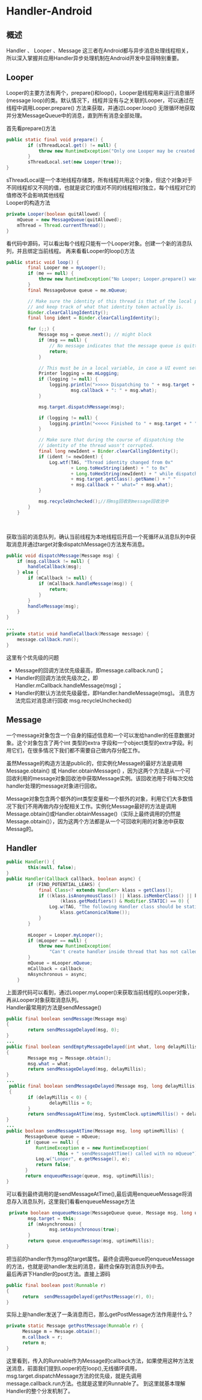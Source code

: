 # Handler-Android
## 概述
Handler 、 Looper 、Message 这三者在Android都与异步消息处理线程相关，所以深入掌握并应用Handler异步处理机制在Android开发中显得特别重要。

## Looper
Looper的主要方法有两个，prepare()和loop()，Looper是线程用来运行消息循环(message loop)的类。默认情况下，线程并没有与之关联的Looper，可以通过在线程中调用Looper.prepare() 方法来获取，并通过Looper.loop() 无限循环地获取并分发MessageQueue中的消息，直到所有消息全部处理。<br>

首先看prepare()方法

```Java
public static final void prepare() {  
        if (sThreadLocal.get() != null) {  
            throw new RuntimeException("Only one Looper may be created per thread");  
        }  
        sThreadLocal.set(new Looper(true));  
}  
```

sThreadLocal是一个本地线程存储类，所有线程共用这个对象，但这个对象对于不同线程却又不同的值，也就是说它的值对不同的线程相对独立，每个线程对它的值修改不会影响其他线程<br>
Looper的构造方法

```Java
private Looper(boolean quitAllowed) {
    mQueue = new MessageQueue(quitAllowed);
    mThread = Thread.currentThread();
}
```

看代码中源码，可以看出每个线程只能有一个Looper对象。创建一个新的消息队列，并且绑定当前线程。
再来看看Looper的loop()方法

```Java
public static void loop() {
        final Looper me = myLooper();
        if (me == null) {
            throw new RuntimeException("No Looper; Looper.prepare() wasn't called on this thread.");
        }
        final MessageQueue queue = me.mQueue;

        // Make sure the identity of this thread is that of the local process,
        // and keep track of what that identity token actually is.
        Binder.clearCallingIdentity();
        final long ident = Binder.clearCallingIdentity();

        for (;;) {
            Message msg = queue.next(); // might block
            if (msg == null) {
                // No message indicates that the message queue is quitting.
                return;
            }

            // This must be in a local variable, in case a UI event sets the logger
            Printer logging = me.mLogging;
            if (logging != null) {
                logging.println(">>>>> Dispatching to " + msg.target + " " +
                        msg.callback + ": " + msg.what);
            }

            msg.target.dispatchMessage(msg);

            if (logging != null) {
                logging.println("<<<<< Finished to " + msg.target + " " + msg.callback);
            }

            // Make sure that during the course of dispatching the
            // identity of the thread wasn't corrupted.
            final long newIdent = Binder.clearCallingIdentity();
            if (ident != newIdent) {
                Log.wtf(TAG, "Thread identity changed from 0x"
                        + Long.toHexString(ident) + " to 0x"
                        + Long.toHexString(newIdent) + " while dispatching to "
                        + msg.target.getClass().getName() + " "
                        + msg.callback + " what=" + msg.what);
            }

            msg.recycleUnchecked();//将msg回收到message回收池中
        }
    }
```
<br>

获取当前的消息队列，确认当前线程为本地线程后开启一个死循环从消息队列中获取消息并通过target对象dispatchMessage()方法发布消息。<br>

```Java
public void dispatchMessage(Message msg) {
    if (msg.callback != null) {
        handleCallback(msg);
    } else {
        if (mCallback != null) {
            if (mCallback.handleMessage(msg)) {
                return;
            }
        }
        handleMessage(msg);
    }
}

...
private static void handleCallback(Message message) {
    message.callback.run();
}
```

这里有个优先级的问题
* Message的回调方法优先级最高，即message.callback.run()；
* Handler的回调方法优先级次之，即Handler.mCallback.handleMessage(msg)；
* Handler的默认方法优先级最低，即Handler.handleMessage(msg)。
消息方法完后对消息进行回收 msg.recycleUnchecked()

## Message
一个message对象包含一个自身的描述信息和一个可以发给handler的任意数据对象。这个对象包含了两个int 类型的extra 字段和一个object类型的extra字段。利用它们，在很多情况下我们都不需要自己做内存分配工作。 <br>

虽然Message的构造方法是public的，但实例化Message的最好方法是调用Message.obtain() 或 Handler.obtainMessage() ，因为这两个方法是从一个可回收利用的message对象回收池中获取Message实例。该回收池用于将每次交给handler处理的message对象进行回收。 <br>

Message对象包含两个额外的int类型变量和一个额外的对象，利用它们大多数情况下我们不用再做内存分配相关工作。实例化Message最好的方法是调用Message.obtain()或Handler.obtainMessage()（实际上最终调用的仍然是Message.obtain()），因为这两个方法都是从一个可回收利用的对象池中获取Messag的。<br>

## Handler
```Java
public Handler() {  
        this(null, false);  
}  
public Handler(Callback callback, boolean async) {  
        if (FIND_POTENTIAL_LEAKS) {  
            final Class<? extends Handler> klass = getClass();  
            if ((klass.isAnonymousClass() || klass.isMemberClass() || klass.isLocalClass()) &&  
                    (klass.getModifiers() & Modifier.STATIC) == 0) {  
                Log.w(TAG, "The following Handler class should be static or leaks might occur: " +  
                    klass.getCanonicalName());  
            }  
        }  
  
        mLooper = Looper.myLooper();  
        if (mLooper == null) {  
            throw new RuntimeException(  
                "Can't create handler inside thread that has not called Looper.prepare()");  
        }  
        mQueue = mLooper.mQueue;  
        mCallback = callback;  
        mAsynchronous = async;  
    }  
```
上面源代码可以看到，通过Looper.myLooper()来获取当前线程的Looper对象，再从Looper对象获取消息队列。<br>
Handler最常用的方法是sendMessage()
```Java
public final boolean sendMessage(Message msg)  
{  
        return sendMessageDelayed(msg, 0);  
}  
...
public final boolean sendEmptyMessageDelayed(int what, long delayMillis) 
{  
        Message msg = Message.obtain();  
        msg.what = what;  
        return sendMessageDelayed(msg, delayMillis);  
}  
...
 public final boolean sendMessageDelayed(Message msg, long delayMillis)  
 {  
        if (delayMillis < 0) {  
                delayMillis = 0;  
        }  
        return sendMessageAtTime(msg, SystemClock.uptimeMillis() + delayMillis);  
}  
...
public boolean sendMessageAtTime(Message msg, long uptimeMillis) {  
       MessageQueue queue = mQueue;  
       if (queue == null) {  
           RuntimeException e = new RuntimeException(  
                   this + " sendMessageAtTime() called with no mQueue");  
           Log.w("Looper", e.getMessage(), e);  
           return false;  
       }  
       return enqueueMessage(queue, msg, uptimeMillis);  
}  
```
可以看到最终调用的是sendMessageAtTime(),最后调用enqueueMessage将消息存入消息队列，这里我们看看enqueueMessage方法

```Java
 private boolean enqueueMessage(MessageQueue queue, Message msg, long uptimeMillis) {
        msg.target = this;
        if (mAsynchronous) {
                msg.setAsynchronous(true);
        }
        return queue.enqueueMessage(msg, uptimeMillis);
}
```
把当前的handler作为msg的target属性。最终会调用queue的enqueueMessage的方法，也就是说handler发出的消息，最终会保存到消息队列中去。<br>
最后再讲下Handler的post方法。直接上源码
```Java
public final boolean post(Runnable r)  
{  
      return  sendMessageDelayed(getPostMessage(r), 0);  
}  
```
实际上是handler发送了一条消息而已，那么getPostMessage方法作用是什么？

```Java
private static Message getPostMessage(Runnable r) {  
      Message m = Message.obtain();  
      m.callback = r;  
      return m;  
} 
```
这里看到，传入的Runnable作为Message的callback方法，如果使用这种方法发送消息，前面我们提到Looper的在loop(),无线循环调用，msg.target.dispatchMessage方法的优先级，就是先调用message.callback.run方法。也就是这里的Runnable了。
到这里就基本理解Handler的整个分发机制了。

